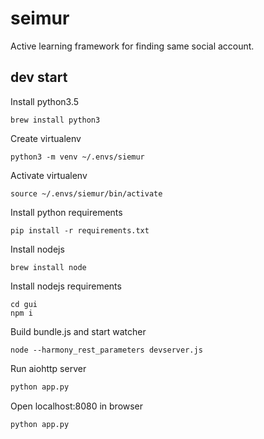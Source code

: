 # seimur

Active learning framework for finding same social account.

## dev start

Install python3.5
```
brew install python3
```

Create virtualenv
```
python3 -m venv ~/.envs/siemur
```

Activate virtualenv
```
source ~/.envs/siemur/bin/activate
```

Install python requirements
```
pip install -r requirements.txt
```

Install nodejs
```
brew install node
```

Install nodejs requirements
```
cd gui
npm i
```

Build bundle.js and start watcher
```
node --harmony_rest_parameters devserver.js
```

Run aiohttp server
```bash
python app.py
```

Open localhost:8080 in browser 
```bash
python app.py
```
